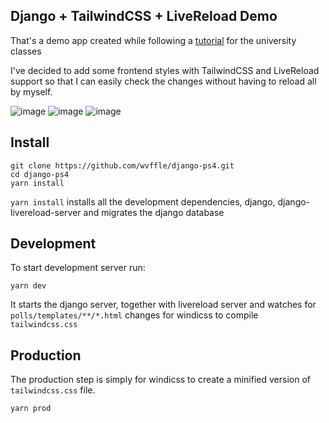 Django + TailwindCSS + LiveReload Demo
---

That's a demo app created while following a [tutorial](https://docs.djangoproject.com/en/2.2/intro/tutorial01/#creating-the-polls-app) for the university classes

I've decided to add some frontend styles with TailwindCSS and LiveReload support so that I can easily check the changes without having to reload all by myself.

![image](https://user-images.githubusercontent.com/13330620/111524833-d1b16a80-8754-11eb-9672-4694661ab929.png)
![image](https://user-images.githubusercontent.com/13330620/111524872-dd9d2c80-8754-11eb-8bd3-b9fd4fa71dc3.png)
![image](https://user-images.githubusercontent.com/13330620/111524899-e4c43a80-8754-11eb-8c3b-36945a686877.png)


## Install
```shell
git clone https://github.com/wvffle/django-ps4.git
cd django-ps4
yarn install
```
`yarn install` installs all the development dependencies, django, django-livereload-server and migrates the django database

## Development
To start development server run:
```shell
yarn dev
```
It starts the django server, together with livereload server and watches for `polls/templates/**/*.html` changes for windicss to compile `tailwindcss.css`

## Production
The production step is simply for windicss to create a minified version of `tailwindcss.css` file.
```shell
yarn prod
```
